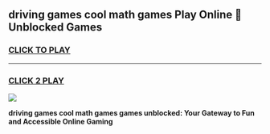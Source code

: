 
## driving games cool math games Play Online 👋 Unblocked Games
<h3>
<a href="https://news.freeplayer.one?title=driving_games_cool_math_games&ref=17CMG">CLICK TO PLAY</a></h3>
<hr>

<h3>
<a href="https://news.freeplayer.one?title=driving_games_cool_math_games&ref=17CMG">CLICK 2 PLAY</a>
  
</h3>

<a href="https://news.freeplayer.one?title=driving_games_cool_math_games&ref=17CMG/"><img src="https://clearcache.store/games.png"></a>


**driving games cool math games games unblocked: Your Gateway to Fun and Accessible Online Gaming**
